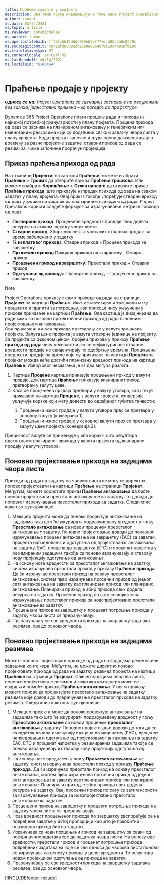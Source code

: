 ```yaml
---
title: Праћење продаје у пројекту
description: Ова тема пружа информације о томе како Project Operations прати напредак у односу на приходе од рада на пројекту.
author: rumant
ms.date: 03/24/2021
ms.topic: article
ms.reviewer: johnmichalak
ms.author: rumant
ms.openlocfilehash: fff5fa6b12dddd780eb6bf77edca85a3a0c0629c
ms.sourcegitcommit: c0792bd65d92db25e0e8864879a19c4b93efb10c
ms.translationtype: MT
ms.contentlocale: sr-Cyrl-RS
ms.lasthandoff: 04/14/2022
ms.locfileid: "8583464"
---
```

# <a name="project-sales-tracking"></a>Праћење продаје у пројекту

_**Односи се на:** Project Operations за сценарије засноване на ресурсима/без залиха, једноставна примена – од погодбе до профактуре_

Dynamics 365 Project Operations прати процене рада и прихода на најнижој потребној грануларности у плану пројекта. Процена прихода од рада се заснива на планираном ангажовању и генеричким или именованим ресурсима који су додељени сваком задатку чвора листа у плану пројекта. Када пројекат започне и људи почну да извештавају о времену за разне пројектне задатке, стварни приход од рада се резимира, чиме започиње прорачун пројекција.

## <a name="labor-revenue-tracking-view"></a>Приказ праћења прихода од рада

На страници **Пројекти**, на картици **Праћење**, можете изабрати **Праћење** > **Трошак** да отворите приказ **Праћење трошкова**. Или можете изабрати **Коришћење** > **Стопа наплате** да отворите приказ **Праћење прихода**, што приказује напредак прихода од рада на сваком задатку у плану пројекта. Овај приказ такође упоређује стварни приход од рада утрошен на задатак са планираним приходом од рада. Project Operations користи следеће формуле за израчунавање метрике прихода од рада:

- **Планирани приход**: Процењене вредности продаје свих додела ресурса на сваком задатку чвора листа
- **Стварни приход**: Збир свих нефактурисаних стварних продаја за време забележено у задатку
- **% наплативог прихода**: Стварни приход ÷ Процена прихода на завршетку
- **Преостали приход**: Процена прихода на завршетку – Стварни приход
- **Процењени приход на завршетку**: Преостали приход + Стварни приход
- **Одступање од прихода**: Планирани приход – Процењени приход на завршетку


> [!NOTE]
> Project Operations приказује само приходе од рада на страници **Пројекат** на картици **Праћење**. Иако се материјал и трошкови могу проценити и пратити за потрошњу, ови приходи нису укључени у приходе приказане на картици **Праћење**. Ова картица је дизајнирана да ради само за поновно пројектовање прихода од рада поновним пројектовањем ангажовања.  
> Сви приказани износи прихода претварају се у валуту трошкова пројекта. Валута цене пројекта је валута уговорне јединице на пројекту. За пројекте са фиксном ценом, бројеви прихода у приказу **Праћење прихода од рада** нису релевантни јер се нефактурисане стварне вредности продаје не евидентирају по одобрењу времена.
> Процењене вредности продаје за време које су приказане на картици **Процена** за пројекат можда неће достићи планирану вредност прихода на картици **Праћење**. Извор овог неслагања је из два могућа разлога:
><ol>
   ><li> Картица <b>Процене</b> картица приказује процењени приход у валути продаје, док картица <b>Праћење</b> приказује планирани приход претворен у валуту цене. </li>
   ><li> Када се процењена продаја претвори у валуту уговора, као што је приказано на картици <b>Процене</b>, у валути пројекта, конверзија укључује кораке који могу довести до одређеног губитка тачности: </li>
><ol>
><li> Процењени износ продаје у валути уговора прво се претвара у основну валуту (конверзија 1).</li>
><li> Процењени износ продаје у основној валути прво се претвара у валуту цене пројекта (конверзија 2). </li>
></ol>
></ol>
> Прецизност валуте се примењује у оба корака, што резултира одступањем планираног прихода у валути пројекта од планиране продаје у валути уговора.
   

## <a name="reprojecting-revenues-on-leaf-node-tasks"></a>Поновно пројектовање прихода на задацима чвора листа

Приходи од рада на задатку са чвором листа не могу се директно поново пројектовати на картици **Праћење** на страници **Пројекат**. Међутим, можете користити приказ **Праћење ангажовања** да бисте поново пројектовали преостало ангажовање на задатку. То доводи до поновног израчунавања преосталог прихода од задатка. Следи опис како ово функционише.

1. Менаџер пројекта може да поново пројектује ангажовање на задацима тако што ће ажурирати подразумевану вредност у пољу **Преостало ангажовање** са новом проценом преосталог ангажовања у задатку. Поновно пројектовање доводи до поновног израчунавања процене ангажовања на завршетку (EAC) за задатак, процента напредовања и одступања од пројектованог ангажовања на задатку. EAC, процена до завршетка (ETC) и проценат напретка у резимираним задацима такође се поново израчунавају и стварају нову пројекцију одступања од ангажовања.
2. На основу нове вредности за преосталог ангажовања на задатку, систем израчунава преостали приход у приказу **Праћење прихода**. Да би израчунао преостали приход на основу преосталог ангажовања, систем прво израчунава просечни приход од једног сата ангажовања на задатку као планирани приход или планирано ангажовање. Планирани приход је збир прихода свих додела ресурса на задатку. Просечни приход по сату се користи за израчунавање преосталог прихода за новопројектовано преостало ангажовање на задатку.
3. Процењени приход на завршетку и проценат потрошње прихода у задатку чвора листа се прерачунавају.
4. Прерачунавају се све вредности прихода на завршетку задатака резимеа, све до основног чвора.

## <a name="reprojecting-revenues-on-summary-tasks"></a>Поновно пројектовање прихода на задацима резимеа

Можете поново пројектовати приходе од рада на задацима резимеа или задацима контејнера. Међутим, не можете директно поново пројектовати приходе од рада на задатку резимеа пројекта на картици **Праћење** на страници **Пројекат**. Слично задацима чворова листа, поновно пројектовање резимеа и задатака контејнера може се извршити помоћу приказа **Праћење ангажовања**. У овом приказу можете поново да пројектујете преостало ангажовање на задатку резимеа које доводи до прерачунавања преосталог прихода на задатку резимеа. Следи опис како ово функционише.

1. Менаџер пројекта може да поново пројектује ангажовање на задацима тако што ће ажурирати подразумевану вредност у пољу **Преостало ангажовање** са новом проценом **преосталог ангажовања** у задатку. Поновно пројектовање доводи до тога да се за задатак поново израчунају процена по завршетку (EAC), проценат напредовања и одступање од пројектованог ангажовања на задатку. EAC, ETC и проценат напретка у резимираним задацима такође се поново израчунавају и стварају нову пројекцију одступања од ангажовања.
2. На основу нове вредности у пољу **Преостало ангажовање** на задатку, систем израчунава преостали приход у приказу **Праћење прихода**. Да би израчунао преостали приход на основу преосталог ангажовања, систем прво израчунава просечни приход од једног сата ангажовања на задатку као планирани приход или планирано ангажовање. Планирани приход је збир прихода свих додела ресурса на задатку. Овај просечни приход по сату се затим користи за израчунавање прихода за новопројектовано преостало ангажовање на задатку.
3. Процењени приход на завршетку и проценти потрошње прихода на задатку чвора листа се прерачунавају.
4. Нова вредност процењеног прихода по завршетку распоређује се на подређене задатке у истој пропорцији као што је првобитни планирани приход био на задатку.
5. Израчунава се нови процењени приход на завршетку за сваки од појединачних задатака све до задатака чвора листа. На основу ове вредности, преостали приход и проценат потрошње прихода подређених задатака на које се ово односи до чворова листа поново се израчунава на основу прихода у целој вредности. То резултира новом пројекцијом одступања од прихода на задатку. 
6. Прерачунавају се све вредности прихода на завршетку задатака резимеа, све до основног чвора.


[!INCLUDE[footer-include](../includes/footer-banner.md)]

